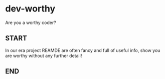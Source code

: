 # dev-worthy

Are you a worthy coder?

## START

In our era project REAMDE are often fancy and full of useful info, show you are worthy without any further detail!

## END
